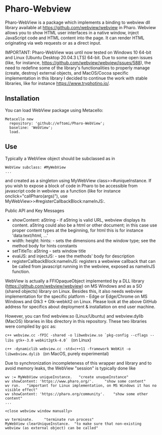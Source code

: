 # Pharo-Webview

Pharo-WebView is a package which implements a binding to webview dll library available at https://github.com/webview/webview in Pharo. Webview allows you to show HTML user interfaces in a native window, inject JavaScript code and HTML content into the page. It can render HTML originating via web requests or as a direct input.

IMPORTANT: Pharo-WebView was until now tested on Windows 10 64-bit and Linux (Ubuntu Desktop 20.04.3 LTS) 64-bit. Due to some open issues (like, for instance, https://github.com/webview/webview/issues/588), the need to redefine some of the library's functionalities to properly manage (create, destroy) external objects, and MacOS/Cocoa specific implementation in this library I decided to continue the work with stable libraries, like for instance https://www.tryphotino.io/.

## Installation
You can load WebView package using Metacello:

```
Metacello new
  repository: 'github://eftomi/Pharo-WebView';
  baseline: 'WebView';
  load.
```

## Use

Typically a WebView object should be subclassed as in

```
WebView subclass: #MyWebView 
...
```

and created as a singleton using MyWebView class>>#uniqueInstance. If you wish to expose a block of code in Pharo to be accessible from javascript code in webview as a function (like for instance onclick="callPharo(args)"), use MyWebView>>#registerCallbackBlock:nameInJS:.

Public API and Key Messages

- showContent: aString - if aString is valid URL, webview displays its content. aString could also be a html or other document; in this case use proper content types at the beginning, for html this is for instance 'data:text/html, <!doctype html><html><head>...'
- width: height: hints: - sets the dimensions and the window type; see the method body for hints constants
- setTitleTo: aString - sets window title
- evalJS: and injectJS: - see the methods' body for description
- registerCallbackBlock:nameInJS: registers a webwiew callback that can be called from javascript running in the webview, exposed as nameInJS function.

WebView is actually a FFIOpaqueObject implemented by a DLL library (https://github.com/webview/webview) on MS Windows and as a SO (shared objects) library on Linux. Besides this, it also needs webview implementation for the specific platform - Edge or Edge/Chrome on MS Windows and Gtk3 + Gtk-webkit2 on Linux. Please look at the above GitHub address for specifics about deployment & installation on end user machine. 

However, you can find webview.so (Linux/Ubuntu) and webview.dylib (MacOS) libraries in libs directory in this repository. These two libraries were compiled by gcc as:

```c++ webview.cc -fPIC -shared -o libwebview.so `pkg-config --cflags --libs gtk+-3.0 webkit2gtk-4.0` ``` (on Linux)

```c++ -dynamiclib webview.cc -std=c++11 -framework WebKit -o libwebview.dylib ``` (on MacOS, purely experimental)

Due to synchronization incompleteness of this wrapper and library and to avoid memory leaks, the WebView "session" is typically done like

```
wv := MyWebView uniqueInstance.	  "create unuqueInstance"
wv showContent: 'https://www.pharo.org/'.	  "show some content"
wv run.	  "important for Linux implementation, on MS Windows it has no visible effect"
wv showContent: 'https://pharo.org/community'.	  "show some other content"
...

<close webview window manually>

wv terminate.	  "terminate run process"
MyWebView clearUniqueInstance.  "to make sure that non-existing webview (as external object) can be called"
```
